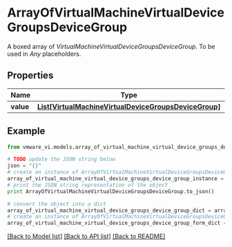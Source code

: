 # ArrayOfVirtualMachineVirtualDeviceGroupsDeviceGroup

A boxed array of *VirtualMachineVirtualDeviceGroupsDeviceGroup*. To be used in *Any* placeholders. 

## Properties
Name | Type | Description | Notes
------------ | ------------- | ------------- | -------------
**value** | [**List[VirtualMachineVirtualDeviceGroupsDeviceGroup]**](VirtualMachineVirtualDeviceGroupsDeviceGroup.md) |  | 

## Example

```python
from vmware_vi.models.array_of_virtual_machine_virtual_device_groups_device_group import ArrayOfVirtualMachineVirtualDeviceGroupsDeviceGroup

# TODO update the JSON string below
json = "{}"
# create an instance of ArrayOfVirtualMachineVirtualDeviceGroupsDeviceGroup from a JSON string
array_of_virtual_machine_virtual_device_groups_device_group_instance = ArrayOfVirtualMachineVirtualDeviceGroupsDeviceGroup.from_json(json)
# print the JSON string representation of the object
print ArrayOfVirtualMachineVirtualDeviceGroupsDeviceGroup.to_json()

# convert the object into a dict
array_of_virtual_machine_virtual_device_groups_device_group_dict = array_of_virtual_machine_virtual_device_groups_device_group_instance.to_dict()
# create an instance of ArrayOfVirtualMachineVirtualDeviceGroupsDeviceGroup from a dict
array_of_virtual_machine_virtual_device_groups_device_group_form_dict = array_of_virtual_machine_virtual_device_groups_device_group.from_dict(array_of_virtual_machine_virtual_device_groups_device_group_dict)
```
[[Back to Model list]](../README.md#documentation-for-models) [[Back to API list]](../README.md#documentation-for-api-endpoints) [[Back to README]](../README.md)


